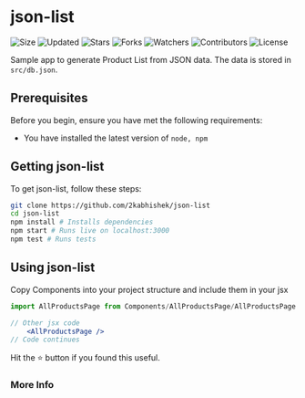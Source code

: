 # json-list

![Size](https://img.shields.io/github/repo-size/2kabhishek/json-list?style=plastic&color=0f0&label=Size)
![Updated](https://img.shields.io/github/last-commit/2kabhishek/json-list?style=plastic&color=f00&label=Updated)
![Stars](https://img.shields.io/github/stars/2kabhishek/json-list?style=plastic&color=ffc801&label=Stars)
![Forks](https://img.shields.io/github/forks/2kabhishek/json-list?style=plastic&color=003cff&label=Forks)
![Watchers](https://img.shields.io/github/watchers/2kabhishek/json-list?style=plastic&color=ff5500&label=Watchers)
![Contributors](https://img.shields.io/github/contributors/2kabhishek/json-list?style=plastic&color=f0f&label=Contributors)
![License](https://img.shields.io/github/license/2kabhishek/json-list?style=plastic&color=555&label=License)

Sample app to generate Product List from JSON data. The data is stored in `src/db.json`.

## Prerequisites

Before you begin, ensure you have met the following requirements:

- You have installed the latest version of `node, npm`

## Getting json-list

To get json-list, follow these steps:

```bash
git clone https://github.com/2kabhishek/json-list
cd json-list
npm install # Installs dependencies
npm start # Runs live on localhost:3000
npm test # Runs tests
```

## Using json-list

Copy Components into your project structure and include them in your jsx

```jsx
import AllProductsPage from Components/AllProductsPage/AllProductsPage

// Other jsx code
    <AllProductsPage />
// Code continues
```

Hit the :star: button if you found this useful.

### More Info

